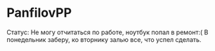 # PanfilovPP
Статус: Не могу отчитаться по работе, ноутбук попал в ремонт:( В понедельник заберу, ко вторнику залью все, что успел сделать.
